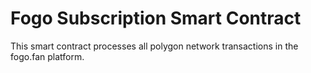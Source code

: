 # Fogo Subscription Smart Contract

This smart contract processes all polygon network transactions in the fogo.fan platform. 